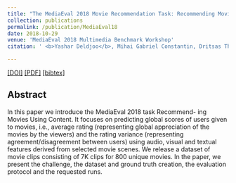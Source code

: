 ```yaml
---
title: "The MediaEval 2018 Movie Recommendation Task: Recommending Movies Using Content"
collection: publications
permalink: /publication/MediaEval18
date: 2018-10-29
venue: 'MediaEval 2018 Multimedia Benchmark Workshop'
citation: ' <b>Yashar Deldjoo</b>, Mihai Gabriel Constantin, Dritsas Thanasis, Markus Schedl, Bogdan Ionescu <i>MediaEval 2018 Workshop</i><b>(MediaEval 2018)</b>.'

---
```


[[DOI]]() [[PDF]](/files/MediaEval_18.pdf)  [[bibtex]](https://github.com/yasdel/yasdel.github.io/tree/master/_publications/MediaEval18.bib)


## Abstract
In this paper we introduce the MediaEval 2018 task Recommend- ing Movies Using Content. It focuses on predicting global scores of users given to movies, i.e., average rating (representing global appreciation of the movies by the viewers) and the rating variance (representing agreement/disagreement between users) using audio, visual and textual features derived from selected movie scenes. We release a dataset of movie clips consisting of 7K clips for 800 unique movies. In the paper, we present the challenge, the dataset and ground truth creation, the evaluation protocol and the requested runs.
